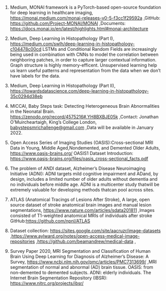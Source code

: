 1. Medium, MONAI framework is a PyTorch-based open-source foundation for deep learning in healthcare imaging, https://monai.medium.com/monai-releases-v0-5-f3cc1f29592a ,GitHub: https://github.com/Project-MONAI/MONAI ,Documents: https://docs.monai.io/en/latest/highlights.html#monai-architecture 

2. Medium, Deep Learning in Histopathology (Part I), https://medium.com/swlh/deep-learning-in-histopathology-c104478c00cd LSTMs and Conditional Random Fields are increasingly being used in combination with CNNs to model the correlation between neighboring patches, in order to capture larger contextual information. Graph structure is highly memory-efficent. Unsupervised learning help us learn useful patterns and representation from the data when we don’t have labels for the data. 

3. Medium, Deep Learning in Histopathology (Part II), https://towardsdatascience.com/deep-learning-in-histopathology-35c0294d38eb

4. MICCAI, Baby Steps task: Detecting Heterogeneous Brain Abnormalities in the Neonatal Brain. https://zenodo.org/record/4575216#.YH8BXBJE05k ,Contact: Jonathan O'Muircheartaigh, King’s College London, babystepsmrichallenge@gmail.com ,Data will be available in January 2022. 

5. Open Access Series of Imaging Studies (OASIS):Cross-sectional MRI Data in Young, Middle Aged,Nondemented, and Demented Older Adults, https://www.oasis-brains.org/ OASIS1 Dataset Introduction: https://www.oasis-brains.org/files/oasis_cross-sectional_facts.pdf

6. The problem of ANDI dataset, Alzheimer’s Disease Neuroimaging Initiative (ADNI): ADNI  targets  mild  cognitive  impairment  and  ADand, by design, includes a limited number of older adults without dementia and no individuals before middle age. ADNI is a multicenter study thatwill be extremely valuable for developing methods thatcan pool across sites.

7. ATLAS (Anatomical Tracings of Lesions After Stroke), A large, open source dataset of stroke anatomical brain images and manual lesion segmentations, https://www.nature.com/articles/sdata201811 ,Images consisted of T1-weighted anatomical MRIs of individuals after stroke GitHub:https://github.com/npnl/ATLAS

8. Dataset collection: https://sites.google.com/site/aacruzr/image-datasets ,https://www.aylward.org/notes/open-access-medical-image-repositories ,https://github.com/beamandrew/medical-data ,

9. Survey Paper 2020, MRI Segmentation and Classification of Human Brain Using Deep Learning for Diagnosis of Alzheimer’s Disease: A Survey, https://www.ncbi.nlm.nih.gov/pmc/articles/PMC7313699/ ,MRI segmentation of normal and abnormal (AD) brain tissue. OASIS: from non-demented to demented subjects. ADNI: elderly individuals. The Internet Brain Segmentation Repository (IBSR): https://www.nitrc.org/projects/ibsr/
